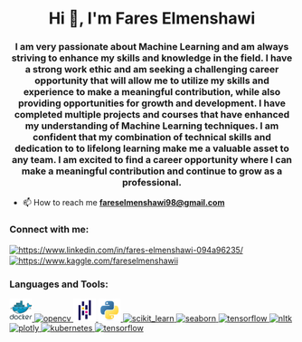 <h1 align="center">Hi 👋, I'm Fares Elmenshawi</h1>
<h3 align="center">I am very passionate about Machine Learning and am always striving to enhance my skills and knowledge in the field. I have a strong work ethic and am seeking a challenging career opportunity that will allow me to utilize my skills and experience to make a meaningful contribution, while also providing opportunities for growth and development. I have completed multiple projects and courses that have enhanced my understanding of Machine Learning techniques. I am confident that my combination of technical skills and dedication to  to lifelong learning make me a valuable asset to any team. I am excited to find a career opportunity where I can make a meaningful contribution and continue to grow as a professional.</h3>



- 📫 How to reach me **fareselmenshawi98@gmail.com**


<h3 align="left">Connect with me:</h3>
<p align="left">
<a href="https://www.linkedin.com/in/fares-elmenshawi-094a96235/" target="blank"><img align="center" src="https://raw.githubusercontent.com/rahuldkjain/github-profile-readme-generator/master/src/images/icons/Social/linked-in-alt.svg" alt="https://www.linkedin.com/in/fares-elmenshawi-094a96235/" height="30" width="40" /></a>
<a href="https://www.kaggle.com/fareselmenshawii" target="blank"><img align="center" src="https://raw.githubusercontent.com/rahuldkjain/github-profile-readme-generator/master/src/images/icons/Social/kaggle.svg" alt="https://www.kaggle.com/fareselmenshawii" height="30" width="40" /></a>
</p>

<h3 align="left">Languages and Tools:</h3>
<p align="left"> <a href="https://www.docker.com/" target="_blank" rel="noreferrer"> <img src="https://raw.githubusercontent.com/devicons/devicon/master/icons/docker/docker-original-wordmark.svg" alt="docker" width="40" height="40"/> </a> <a href="https://opencv.org/" target="_blank" rel="noreferrer"> <img src="https://www.vectorlogo.zone/logos/opencv/opencv-icon.svg" alt="opencv" width="40" height="40"/> </a> <a href="https://pandas.pydata.org/" target="_blank" rel="noreferrer"> <img src="https://raw.githubusercontent.com/devicons/devicon/2ae2a900d2f041da66e950e4d48052658d850630/icons/pandas/pandas-original.svg" alt="pandas" width="40" height="40"/> </a> <a href="https://www.python.org" target="_blank" rel="noreferrer"> <img src="https://raw.githubusercontent.com/devicons/devicon/master/icons/python/python-original.svg" alt="python" width="40" height="40"/> </a> <a href="https://scikit-learn.org/" target="_blank" rel="noreferrer"> <img src="https://upload.wikimedia.org/wikipedia/commons/0/05/Scikit_learn_logo_small.svg" alt="scikit_learn" width="40" height="40"/> </a> <a href="https://seaborn.pydata.org/" target="_blank" rel="noreferrer"> <img src="https://seaborn.pydata.org/_images/logo-wide-lightbg.svg" alt="seaborn" width="40" height="40"/> </a> <a href="https://www.tensorflow.org" target="_blank" rel="noreferrer"> <img src="https://www.vectorlogo.zone/logos/tensorflow/tensorflow-icon.svg" alt="tensorflow" width="40" height="40"/> </a>
</a> <a href="https://www.nltk.org/" target="_blank" rel="noreferrer"> <img src="https://miro.medium.com/max/4800/1*-dNH8WI8Oy3etClaRvRCgw.webp" alt="nltk" width="40" height="40"/></a></a> <a href="https://plotly.com/" target="_blank" rel="noreferrer"> <img src="https://www.vectorlogo.zone/logos/plot_ly/plot_ly-icon.svg" alt="plotly" width="40" height="40"/> </a>
</a> <a href="https://kubernetes.io/" target="_blank" rel="noreferrer"> <img src="https://www.vectorlogo.zone/logos/kubernetes/kubernetes-icon.svg" alt="kubernetes" width="40" height="40"/> </a>
</a> <a href="https://www.javascript.com/" target="_blank" rel="noreferrer"> <img src="https://www.freepnglogos.com/uploads/javascript-png/javascript-vector-logo-yellow-png-transparent-javascript-vector-12.png" alt="tensorflow" width="40" height="40"/> </a>
</p>
